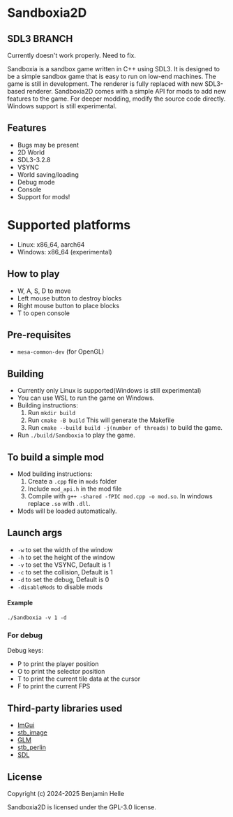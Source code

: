 # Sandboxia2D

## SDL3 BRANCH

Currently doesn't work properly. Need to fix.

Sandboxia is a sandbox game written in C++ using SDL3. It is designed to be a simple sandbox game that is easy to run on low-end machines. The game is still in development. The renderer is fully replaced with new SDL3-based renderer. Sandboxia2D comes with a simple API for mods to add new features to the game. For deeper modding, modify the source code directly. Windows support is still experimental.

## Features
- Bugs may be present
- 2D World
- SDL3-3.2.8
- VSYNC
- World saving/loading
- Debug mode
- Console
- Support for mods!

# Supported platforms
- Linux: x86_64, aarch64
- Windows: x86_64 (experimental)

## How to play

- W, A, S, D to move
- Left mouse button to destroy blocks
- Right mouse button to place blocks
- T to open console

## Pre-requisites
- `mesa-common-dev` (for OpenGL)

## Building
- Currently only Linux is supported(Windows is still experimental)
- You can use WSL to run the game on Windows.
- Building instructions:
    1. Run `mkdir build`  
    2. Run `cmake -B build` This will generate the Makefile
    3. Run `cmake --build build -j(number of threads)` to build the game.
- Run `./build/Sandboxia` to play the game.

## To build a simple mod
- Mod building instructions:
    1. Create a `.cpp` file in `mods` folder
    2. Include `mod_api.h` in the mod file
    3. Compile with `g++ -shared -fPIC mod.cpp -o mod.so`. In windows replace `.so` with `.dll`.
- Mods will be loaded automatically.

## Launch args

- `-w` to set the width of the window
- `-h` to set the height of the window
- `-v` to set the VSYNC, Default is 1
- `-c` to set the collision, Default is 1
- `-d` to set the debug, Default is 0
- `-disableMods` to disable mods

#### Example

`./Sandboxia -v 1 -d`

### For debug

Debug keys:

- P to print the player position
- O to print the selector position
- T to print the current tile data at the cursor
- F to print the current FPS


## Third-party libraries used
- [ImGui](https://github.com/ocornut/imgui)
- [stb_image](https://github.com/nothings/stb)
- [GLM](https://github.com/g-truc/glm)
- [stb_perlin](https://github.com/nothings/stb)
- [SDL](https://github.com/libsdl-org/SDL)


## License
Copyright (c) 2024-2025 Benjamin Helle

Sandboxia2D is licensed under the GPL-3.0 license.
